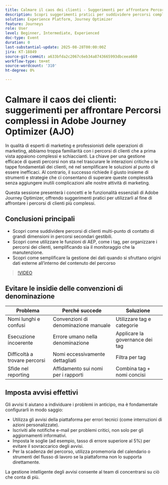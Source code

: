 ```yaml
---
title: Calmare il caos dei clienti - Suggerimenti per affrontare Percorsi complessi in Adobe Journey Optimizer
description: Scopri suggerimenti pratici per suddividere percorsi complessi, utilizzare i tag e semplificare la gestione dei dati per un’orchestrazione fluida in Adobe Journey Optimizer.
solution: Experience Platform, Journey Optimizer
feature: Journeys
role: User
level: Beginner, Intermediate, Experienced
doc-type: Event
duration: 0
last-substantial-update: 2025-08-28T00:00:00Z
jira: KT-18849
source-git-commit: a633bfda2c2067c6eb34a8743665993dbceea660
workflow-type: tm+mt
source-wordcount: '310'
ht-degree: 0%

---
```



# Calmare il caos dei clienti: suggerimenti per affrontare Percorsi complessi in Adobe Journey Optimizer (AJO)

In qualità di esperti di marketing e professionisti delle operazioni di marketing, abbiamo troppa familiarità con i percorsi di clienti che a prima vista appaiono complessi e schiaccianti. La chiave per una gestione efficace di questi percorsi non sta nel trascurare le interazioni critiche o le tappe fondamentali dei clienti, né nel semplificare le soluzioni al punto di essere inefficaci. Al contrario, il successo richiede il giusto insieme di strumenti e strategie che ci consentano di superare queste complessità senza aggiungere inutili complicazioni alle nostre attività di marketing.

Questa sessione presenterà i concetti e le funzionalità essenziali di Adobe Journey Optimizer, offrendo suggerimenti pratici per utilizzarli al fine di affrontare i percorsi di clienti più complessi.

## Conclusioni principali

* Scopri come suddividere percorsi di clienti multi-punto di contatto di grandi dimensioni in percorsi secondari gestibili.
* Scopri come utilizzare le funzioni di AEP, come i tag, per organizzare i percorsi dei clienti, semplificando sia il monitoraggio che la manutenzione.
* Scopri come semplificare la gestione dei dati quando si sfruttano origini dati esterne all’interno del contenuto del percorso

>[!VIDEO](https://video.tv.adobe.com/v/3471330/?learn=on&enablevpops)

## Evitare le insidie delle convenzioni di denominazione

| Problema | Perché succede | Soluzione |
|------------------------|-------------------------------|---------------------------|
| Nomi lunghi e confusi | Convenzioni di denominazione manuale | Utilizzare tag e categorie |
| Esecuzione incoerente | Errore umano nella denominazione | Applicare la governance dei tag |
| Difficoltà a trovare percorsi | Nomi eccessivamente dettagliati | Filtra per tag |
| Sfide nel reporting | Affidamento sui nomi per i rapporti | Combina tag + nomi concisi |

## Imposta avvisi effettivi

Gli avvisi ti aiutano a individuare i problemi in anticipo, ma è fondamentale configurarli in modo saggio:

* Utilizza gli avvisi della piattaforma per errori tecnici (come interruzioni di azioni personalizzate).
* Iscriviti alle notifiche e-mail per problemi critici, non solo per gli aggiornamenti informativi.
* Imposta le soglie (ad esempio, tasso di errore superiore al 5%) per evitare il sovraccarico degli avvisi.
* Per la scadenza del percorso, utilizza promemoria del calendario o strumenti del flusso di lavoro se la piattaforma non lo supporta direttamente.

La gestione intelligente degli avvisi consente al team di concentrarsi su ciò che conta di più.
